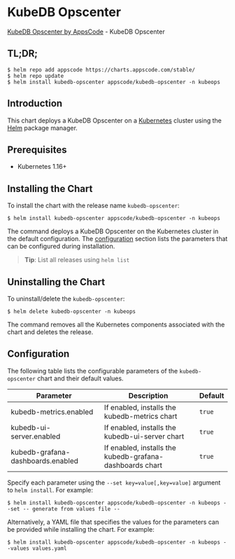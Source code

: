 # KubeDB Opscenter

[KubeDB Opscenter by AppsCode](https://github.com/kubedb) - KubeDB Opscenter

## TL;DR;

```console
$ helm repo add appscode https://charts.appscode.com/stable/
$ helm repo update
$ helm install kubedb-opscenter appscode/kubedb-opscenter -n kubeops
```

## Introduction

This chart deploys a KubeDB Opscenter on a [Kubernetes](http://kubernetes.io) cluster using the [Helm](https://helm.sh) package manager.

## Prerequisites

- Kubernetes 1.16+

## Installing the Chart

To install the chart with the release name `kubedb-opscenter`:

```console
$ helm install kubedb-opscenter appscode/kubedb-opscenter -n kubeops
```

The command deploys a KubeDB Opscenter on the Kubernetes cluster in the default configuration. The [configuration](#configuration) section lists the parameters that can be configured during installation.

> **Tip**: List all releases using `helm list`

## Uninstalling the Chart

To uninstall/delete the `kubedb-opscenter`:

```console
$ helm delete kubedb-opscenter -n kubeops
```

The command removes all the Kubernetes components associated with the chart and deletes the release.

## Configuration

The following table lists the configurable parameters of the `kubedb-opscenter` chart and their default values.

|             Parameter             |                       Description                        |      Default      |
|-----------------------------------|----------------------------------------------------------|-------------------|
| kubedb-metrics.enabled            | If enabled, installs the kubedb-metrics chart            | <code>true</code> |
| kubedb-ui-server.enabled          | If enabled, installs the kubedb-ui-server chart          | <code>true</code> |
| kubedb-grafana-dashboards.enabled | If enabled, installs the kubedb-grafana-dashboards chart | <code>true</code> |


Specify each parameter using the `--set key=value[,key=value]` argument to `helm install`. For example:

```console
$ helm install kubedb-opscenter appscode/kubedb-opscenter -n kubeops --set -- generate from values file --
```

Alternatively, a YAML file that specifies the values for the parameters can be provided while
installing the chart. For example:

```console
$ helm install kubedb-opscenter appscode/kubedb-opscenter -n kubeops --values values.yaml
```
